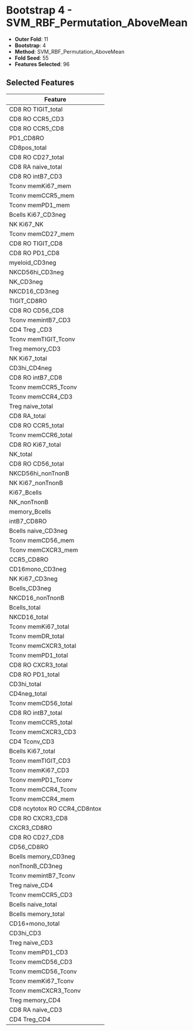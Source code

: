 # Bootstrap 4 - SVM_RBF_Permutation_AboveMean

- **Outer Fold**: 11
- **Bootstrap**: 4
- **Method**: SVM_RBF_Permutation_AboveMean
- **Fold Seed**: 55
- **Features Selected**: 96

## Selected Features

| Feature |
|---------|
| CD8 RO TIGIT_total |
| CD8 RO CCR5_CD3 |
| CD8 RO CCR5_CD8 |
| PD1_CD8RO |
| CD8pos_total |
| CD8 RO CD27_total |
| CD8 RA naive_total |
| CD8 RO intB7_CD3 |
| Tconv memKi67_mem |
| Tconv memCCR5_mem |
| Tconv memPD1_mem |
| Bcells Ki67_CD3neg |
| NK Ki67_NK |
| Tconv memCD27_mem |
| CD8 RO TIGIT_CD8 |
| CD8 RO PD1_CD8 |
| myeloid_CD3neg |
| NKCD56hi_CD3neg |
| NK_CD3neg |
| NKCD16_CD3neg |
| TIGIT_CD8RO |
| CD8 RO CD56_CD8 |
| Tconv memintB7_CD3 |
| CD4 Treg _CD3 |
| Tconv memTIGIT_Tconv |
| Treg memory_CD3 |
| NK Ki67_total |
| CD3hi_CD4neg |
| CD8 RO intB7_CD8 |
| Tconv memCCR5_Tconv |
| Tconv memCCR4_CD3 |
| Treg naive_total |
| CD8 RA_total |
| CD8 RO CCR5_total |
| Tconv memCCR6_total |
| CD8 RO Ki67_total |
| NK_total |
| CD8 RO CD56_total |
| NKCD56hi_nonTnonB |
| NK Ki67_nonTnonB |
| Ki67_Bcells |
| NK_nonTnonB |
| memory_Bcells |
| intB7_CD8RO |
| Bcells naive_CD3neg |
| Tconv memCD56_mem |
| Tconv memCXCR3_mem |
| CCR5_CD8RO |
| CD16mono_CD3neg |
| NK Ki67_CD3neg |
| Bcells_CD3neg |
| NKCD16_nonTnonB |
| Bcells_total |
| NKCD16_total |
| Tconv memKi67_total |
| Tconv memDR_total |
| Tconv memCXCR3_total |
| Tconv memPD1_total |
| CD8 RO CXCR3_total |
| CD8 RO PD1_total |
| CD3hi_total |
| CD4neg_total |
| Tconv memCD56_total |
| CD8 RO intB7_total |
| Tconv memCCR5_total |
| Tconv memCXCR3_CD3 |
| CD4 Tconv_CD3 |
| Bcells Ki67_total |
| Tconv memTIGIT_CD3 |
| Tconv memKi67_CD3 |
| Tconv memPD1_Tconv |
| Tconv memCCR4_Tconv |
| Tconv memCCR4_mem |
| CD8 ncytotox RO CCR4_CD8ntox |
| CD8 RO CXCR3_CD8 |
| CXCR3_CD8RO |
| CD8 RO CD27_CD8 |
| CD56_CD8RO |
| Bcells memory_CD3neg |
| nonTnonB_CD3neg |
| Tconv memintB7_Tconv |
| Treg naive_CD4 |
| Tconv memCCR5_CD3 |
| Bcells naive_total |
| Bcells memory_total |
| CD16+mono_total |
| CD3hi_CD3 |
| Treg naive_CD3 |
| Tconv memPD1_CD3 |
| Tconv memCD56_CD3 |
| Tconv memCD56_Tconv |
| Tconv memKi67_Tconv |
| Tconv memCXCR3_Tconv |
| Treg memory_CD4 |
| CD8 RA naive_CD3 |
| CD4 Treg_CD4 |
